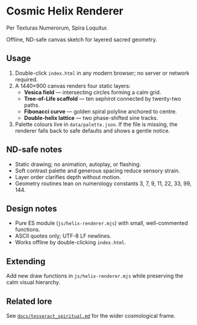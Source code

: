 # Cosmic Helix Renderer
Per Texturas Numerorum, Spira Loquitur.

Offline, ND-safe canvas sketch for layered sacred geometry.

## Usage
1. Double-click `index.html` in any modern browser; no server or network required.
2. A 1440×900 canvas renders four static layers:
   - **Vesica field** — intersecting circles forming a calm grid.
   - **Tree-of-Life scaffold** — ten sephirot connected by twenty-two paths.
   - **Fibonacci curve** — golden spiral polyline anchored to centre.
   - **Double-helix lattice** — two phase-shifted sine tracks.
3. Palette colours live in `data/palette.json`. If the file is missing, the renderer falls back to safe defaults and shows a gentle notice.

## ND-safe notes
- Static drawing; no animation, autoplay, or flashing.
- Soft contrast palette and generous spacing reduce sensory strain.
- Layer order clarifies depth without motion.
- Geometry routines lean on numerology constants 3, 7, 9, 11, 22, 33, 99, 144.

## Design notes
- Pure ES module (`js/helix-renderer.mjs`) with small, well-commented functions.
- ASCII quotes only; UTF-8 LF newlines.
- Works offline by double-clicking `index.html`.

## Extending
Add new draw functions in `js/helix-renderer.mjs` while preserving the calm visual hierarchy.

## Related lore
See [`docs/tesseract_spiritual.md`](../docs/tesseract_spiritual.md) for the wider cosmological frame.
